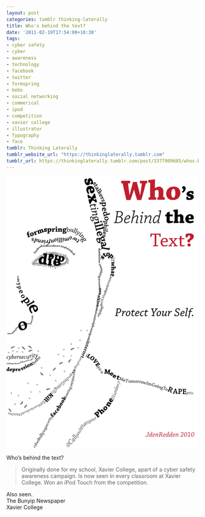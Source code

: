 ```yaml
---
layout: post
categories: tumblr thinking-laterally
title: Who's behind the text?
date: '2011-02-19T17:54:00+10:30'
tags:
- cyber safety
- cyber
- awareness
- technology
- facebook
- twitter
- formspring
- bebo
- social networking
- commerical
- ipod
- competition
- xavier college
- illustrator
- Typography
- face
tumblr: Thinking Laterally
tumblr_website_url: "https://thinkinglaterally.tumblr.com"
tumblr_url: https://thinkinglaterally.tumblr.com/post/3377909685/whos-behind-the-text-originally-done-for-my
---
```

 ![](/content/images/tumblr/thinking-laterally/tumblr_lgusk5hNz51qh9he3o1_1280.png)  

Who’s behind the text?

> Originally&nbsp;done for my school, Xavier College, apart of a cyber safety awareness campaign. Is now seen in every classroom at Xavier College. Won an iPod Touch from the competition.

Also seen.  
The Bunyip Newspaper  
Xavier College&nbsp;

